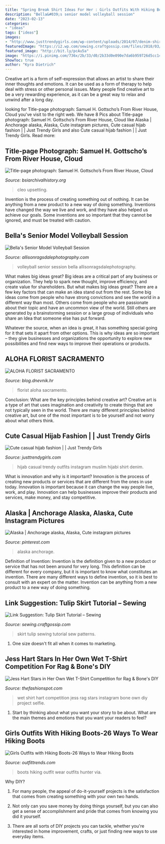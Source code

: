 ```yaml
---
title: "Spring Break Shirt Ideas For Her : Girls Outfits With Hiking Boots-26 Ways To Wear Hiking Boots"
description: "Bella&#039;s senior model volleyball session"
date: "2023-02-13"
categories:
- "ideas"
tags: ["ideas"]
images:
- "http://www.justtrendygirls.com/wp-content/uploads/2014/07/denim-shirt-with-sneakers-hijab.jpg"
featuredImage: "https://i2.wp.com/sewing.craftgossip.com/files/2018/03/9543178_orig.jpg?fit=1100%2C786&amp;ssl=1"
featured_image: "http://bit.ly/pcAu5a"
image: "https://i.pinimg.com/736x/2b/33/d0/2b33d0e090e7da6b959726d5cc14b02d.jpg"
ShowToc: true
author: "Kyra Dietrich"
---
```



Creative art is a form of self-expression that allows an artist to share their inner thoughts and emotions. It can be used as a form of therapy to help deal with stress or other personal issues. Many people find creative art to be a very rewarding experience, as it can be a great way to relax and unwind after a long day.

	

		
looking for Title-page photograph: Samuel H. Gottscho’s From River House, Cloud you've visit to the right web. We have 8 Pics about Title-page photograph: Samuel H. Gottscho’s From River House, Cloud like Alaska | Anchorage alaska, Alaska, Cute instagram pictures, Cute casual hijab fashion | | Just Trendy Girls and also Cute casual hijab fashion | | Just Trendy Girls. Read more:
		
    
## Title-page Photograph: Samuel H. Gottscho’s From River House, Cloud

<img loading=lazy src="https://www.bsiarchivalhistory.org/BSI_Archival_History/Woodys_World_files/droppedImage_23.jpg" onerror="this.onerror=null;this.src='https://tse2.mm.bing.net/th?id=OIP.vGFc5rRozmuVzVvsdxGoOgHaKG&amp;pid=15.1';" alt="Title-page photograph: Samuel H. Gottscho’s From River House, Cloud">

_Source: bsiarchivalhistory.org_

>cleo upsetting. 

	

Invention is the process of creating something out of nothing. It can be anything from a new product to a new way of doing something. Inventions have changed the way we live and work, and they have also helped us achieve our goals. Some inventions are so important that they cannot be ignored, and must be treated with caution.

    
## Bella&#039;s Senior Model Volleyball Session

<img loading=lazy src="http://allisonragsdalephotography.com/wp-content/uploads/2013/08/allisonragsdalephotography-1759.jpg" onerror="this.onerror=null;this.src='https://tse3.mm.bing.net/th?id=OIP.HQY2vTu_dwGPEz9flUPQyQHaE7&amp;pid=15.1';" alt="Bella&#039;s Senior Model Volleyball Session">

_Source: allisonragsdalephotography.com_

>volleyball senior session bella allisonragsdalephotography. 

	

What makes big ideas great?
Big ideas are a critical part of any business or organization. They help to spark new thought, improve efficiency, and create value for shareholders. But what makes big ideas great? There are a few key factors that can make an idea stand out from the rest.
Some big ideas come from people who have strong convictions and see the world in a different way than most. Others come from people who are passionate about their topic and have an uncommon view of the world. Still others are generated by a brainstorming session or a large group of individuals who share an Idea that someone else has put forward.

Whatever the source, when an idea is great, it has something special going for it that sets it apart from other options. This is why ideas are so important – they give businesses and organizations the opportunity to explore new possibilities and find new ways to improve their operations or products.

    
## ALOHA FLORIST SACRAMENTO

<img loading=lazy src="http://bit.ly/pcAu5a" onerror="this.onerror=null;this.src='https://tse2.mm.bing.net/th?id=OIP.EzBhebizNEl-U1fLw8aUOQAAAA&amp;pid=15.1';" alt="ALOHA FLORIST SACRAMENTO">

_Source: blog.dnevnik.hr_

>florist aloha sacramento. 

	

Conclusion: What are the key principles behind creative art?
Creative art is a type of art that uses imagination and creativity to create things that are not typically seen in the world. There are many different principles behind creative art, but one of the most important is to be yourself and not worry about what others think.

    
## Cute Casual Hijab Fashion | | Just Trendy Girls

<img loading=lazy src="http://www.justtrendygirls.com/wp-content/uploads/2014/07/denim-shirt-with-sneakers-hijab.jpg" onerror="this.onerror=null;this.src='https://tse1.mm.bing.net/th?id=OIP.Vm32gnKsSHNiPfhSZ4a-AwHaJM&amp;pid=15.1';" alt="Cute casual hijab fashion | | Just Trendy Girls">

_Source: justtrendygirls.com_

>hijab casual trendy outfits instagram muslim hijabi shirt denim. 

	

What is innovation and why is it important?
Innovation is the process of creating new products or services that are different from the ones in use today. Innovation is important because it can change the way people live, work, and play. Innovation can help businesses improve their products and services, make money, and stay competitive.

    
## Alaska | Anchorage Alaska, Alaska, Cute Instagram Pictures

<img loading=lazy src="https://i.pinimg.com/736x/2b/33/d0/2b33d0e090e7da6b959726d5cc14b02d.jpg" onerror="this.onerror=null;this.src='https://tse4.mm.bing.net/th?id=OIP.VGPaHGqVT55JrOU74f4F5wHaJ3&amp;pid=15.1';" alt="Alaska | Anchorage alaska, Alaska, Cute instagram pictures">

_Source: pinterest.com_

>alaska anchorage. 

	

Definition of Invention:
Invention is the definition given to a new product or service that has not been around for very long. This definition can be different for every company, but it is important to know what constitutes an invention. There are many different ways to define invention, so it is best to consult with an expert on the matter. Invention can be anything from a new product to a new way of doing something.

    
## Link Suggestion: Tulip Skirt Tutorial – Sewing

<img loading=lazy src="https://i2.wp.com/sewing.craftgossip.com/files/2018/03/9543178_orig.jpg?fit=1100%2C786&amp;ssl=1" onerror="this.onerror=null;this.src='https://tse3.mm.bing.net/th?id=OIP.MmgMixzbWEZmy7zz11RWkwHaFS&amp;pid=15.1';" alt="Link Suggestion: Tulip Skirt Tutorial – Sewing">

_Source: sewing.craftgossip.com_

>skirt tulip sewing tutorial sew patterns. 

	

1. One size doesn't fit all when it comes to marketing.

    
## Jess Hart Stars In Her Own Wet T-Shirt Competition For Rag &amp; Bone&#039;s DIY

<img loading=lazy src="http://kapost-files-prod.s3.amazonaws.com/uploads/direct/20130423-2132-21-9306/jess1.jpg" onerror="this.onerror=null;this.src='https://tse1.mm.bing.net/th?id=OIP.Eef_npqwBTmN4UBuUmHJ9AHaK_&amp;pid=15.1';" alt="Jess Hart Stars in Her Own Wet T-Shirt Competition for Rag &amp; Bone&#039;s DIY">

_Source: thefashionspot.com_

>wet shirt hart competition jess rag stars instagram bone own diy project selfie. 

	

1. Start by thinking about what you want your story to be about. What are the main themes and emotions that you want your readers to feel?

    
## Girls Outfits With Hiking Boots-26 Ways To Wear Hiking Boots

<img loading=lazy src="https://www.outfittrends.com/wp-content/uploads/2017/06/Hunter-Boots-683x1024.jpg" onerror="this.onerror=null;this.src='https://tse2.mm.bing.net/th?id=OIP.His19EjaY5KJ-PQ6L418bAHaLG&amp;pid=15.1';" alt="Girls Outfits with Hiking Boots-26 Ways to Wear Hiking Boots">

_Source: outfittrends.com_

>boots hiking outfit wear outfits hunter via. 

	

Why DIY?
1. For many people, the appeal of do-it-yourself projects is the satisfaction that comes from creating something with your own two hands.
2. Not only can you save money by doing things yourself, but you can also get a sense of accomplishment and pride that comes from knowing you did it yourself.

3. There are all sorts of DIY projects you can tackle, whether you're interested in home improvement, crafts, or just finding new ways to use everyday items.

